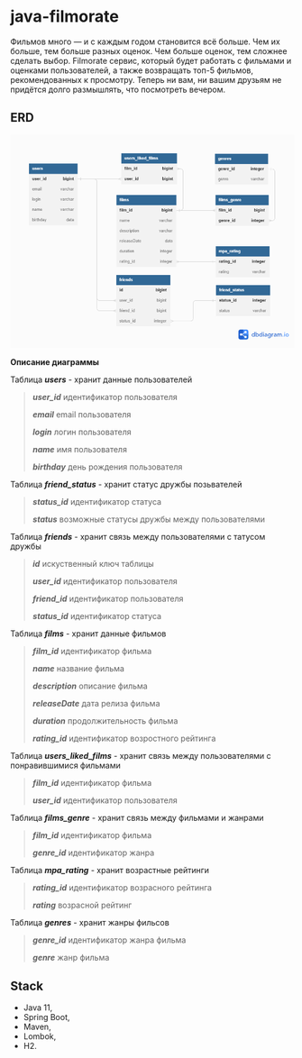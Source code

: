 # java-filmorate
Фильмов много — и с каждым годом становится всё больше. Чем их больше, тем больше разных оценок. Чем больше оценок, тем сложнее сделать выбор. Filmorate сервис, который будет работать с фильмами и оценками пользователей, а также возвращать топ-5 фильмов, рекомендованных к просмотру. Теперь ни вам, ни вашим друзьям не придётся долго размышлять, что посмотреть вечером.

## **ERD**

![ER-диаграмма](https://github.com/PisarevAlexander/java-filmorate/blob/dba83cba1c5a02229fd9758952bfd13ebef11e09/ERD.png)

**Описание диаграммы**

Таблица _**users**_ - хранит данные пользователей
> _**user_id**_ идентификатор пользователя
> 
> _**email**_ email пользователя
> 
> _**login**_ логин пользователя
> 
> _**name**_ имя пользователя
> 
> _**birthday**_ день рождения пользователя

Таблица _**friend_status**_ - хранит статус дружбы позьвателей
> _**status_id**_ идентификатор статуса
> 
> _**status**_ возможные статусы дружбы между пользователями

Таблица _**friends**_ - хранит связь между пользователями с татусом дружбы
> _**id**_ иcкуственный ключ таблицы
> 
> _**user_id**_ идентификатор пользователя
> 
> _**friend_id**_ идентификатор пользователя
> 
> _**status_id**_ идентификатор статуса

Таблица _**films**_ - хранит данные фильмов
> _**film_id**_ идентификатор фильма
> 
> _**name**_ название фильма
> 
> _**description**_ описание фильма
> 
> _**releaseDate**_ дата релиза фильма
> 
> _**duration**_ продолжительность фильма
> 
> _**rating_id**_ идентификатор возростного рейтинга

Таблица _**users_liked_films**_ - хранит связь между пользователями с понравившимися фильмами
> _**film_id**_ идентификатор фильма
> 
> _**user_id**_ идентификатор пользователя

Таблица _**films_genre**_ - хранит связь между фильмами и жанрами
> _**film_id**_ идентификатор фильма
> 
> _**genre_id**_ идентификатор жанра

Таблица _**mpa_rating**_ - хранит возрастные рейтинги
> _**rating_id**_ идентификатор возрасного рейтинга
> 
> _**rating**_ возрасной рейтинг

Таблица _**genres**_ - хранит жанры фильсов
> _**genre_id**_ идентификатор жанра фильма
> 
> _**genre**_ жанр фильма

## Stack
- Java 11,
- Spring Boot,
- Maven,
- Lombok,
- H2.
